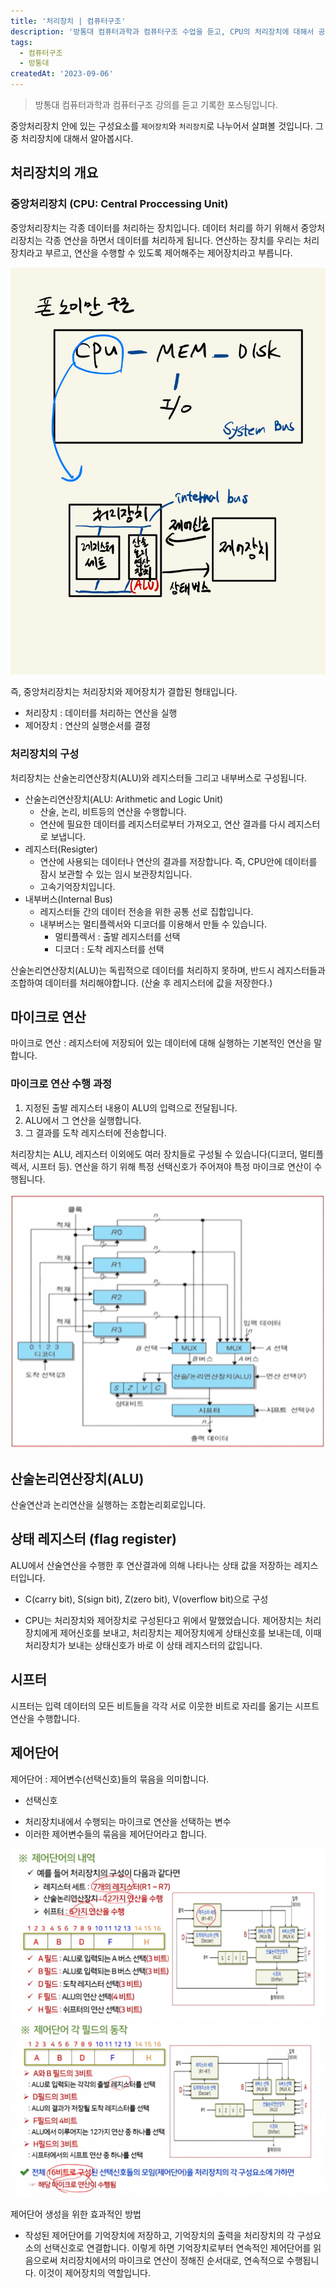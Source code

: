 ```yaml
---
title: '처리장치 | 컴퓨터구조'
description: '방통대 컴퓨터과학과 컴퓨터구조 수업을 듣고, CPU의 처리장치에 대해서 공부하고 기록한 포스팅입니다.'
tags:
  - 컴퓨터구조
  - 방통대
createdAt: '2023-09-06'
---
```


> 방통대 컴퓨터과학과 컴퓨터구조 강의를 듣고 기록한 포스팅입니다.

중앙처리장치 안에 있는 구성요소를 `제어장치`와 `처리장치`로 나누어서 살펴볼 것입니다. 그 중 처리장치에 대해서 알아봅시다.

## 처리장치의 개요

### 중앙처리장치 (CPU: Central Proccessing Unit)

중앙처리장치는 각종 데이터를 처리하는 장치입니다. 데이터 처리를 하기 위해서 중앙처리장치는 각종 연산을 하면서 데이터를 처리하게 됩니다. 연산하는 장치를 우리는 처리장치라고 부르고, 연산을 수행할 수 있도록 제어해주는 제어장치라고 부릅니다.

![폰노이만 구조와 CPU의 구조](https://raw.githubusercontent.com/jinnkimm7/jin-blog/3aeb4c29f3173eee3b21dbac927cdf320a8cb4ad/public/images/knou/computer-architecture/1.png)

즉, 중앙처리장치는 처리장치와 제어장치가 결합된 형태입니다.
- 처리장치 : 데이터를 처리하는 연산을 실행
- 제어장치 : 연산의 실행순서를 결정

### 처리장치의 구성

처리장치는 산술논리연산장치(ALU)와 레지스터들 그리고 내부버스로 구성됩니다.
- 산술논리연산장치(ALU: Arithmetic and Logic Unit)
  - 산술, 논리, 비트등의 연산을 수행합니다.
  - 연산에 필요한 데이터를 레지스터로부터 가져오고, 연산 결과를 다시 레지스터로 보냅니다.
- 레지스터(Resigter)
   - 연산에 사용되는 데이터나 연산의 결과를 저장합니다. 즉, CPU안에 데이터를 잠시 보관할 수 있는 임시 보관장치입니다.
   - 고속기억장치입니다.
- 내부버스(Internal Bus)
  - 레지스터들 간의 데이터 전송을 위한 공통 선로 집합입니다.
  - 내부버스는 멀티플렉서와 디코더를 이용해서 만들 수 있습니다.
    - 멀티플렉서 : 출발 레지스터를 선택
    - 디코더 : 도착 레지스터를 선택

산술논리연산장치(ALU)는 독립적으로 데이터를 처리하지 못하며, 반드시 레지스터들과 조합하여 데이터를 처리해야합니다. (산술 후 레지스터에 값을 저장한다.)

## 마이크로 연산

마이크로 연산 : 레지스터에 저장되어 있는 데이터에 대해 실행하는 기본적인 연산을 말합니다.

### 마이크로 연산 수행 과정
1. 지정된 출발 레지스터 내용이 ALU의 입력으로 전달됩니다.
2. ALU에서 그 연산을 실행합니다.
3. 그 결과를 도착 레지스터에 전송합니다.

처리장치는 ALU, 레지스터 이외에도 여러 장치들로 구성될 수 있습니다(디코더, 멀티플렉서, 시프터 등). 연산을 하기 위해 특정 선택신호가 주어져야 특정 마이크로 연산이 수행됩니다.

![그림2](https://raw.githubusercontent.com/jinnkimm7/jin-blog/3aeb4c29f3173eee3b21dbac927cdf320a8cb4ad/public/images/knou/computer-architecture/2.png)

## 산술논리연산장치(ALU)

산술연산과 논리연산을 실행하는 조합논리회로입니다.

## 상태 레지스터 (flag register)

ALU에서 산술연산을 수행한 후 연산결과에 의해 나타나는 상태 값을 저장하는 레지스터입니다.
- C(carry bit), S(sign bit), Z(zero bit), V(overflow bit)으로 구성

* CPU는 처리장치와 제어장치로 구성된다고 위에서 말했었습니다. 제어장치는 처리장치에게 제어신호를 보내고, 처리장치는 제어장치에게 상태신호를 보내는데, 이때 처리장치가 보내는 상태신호가 바로 이 상태 레지스터의 값입니다. 

## 시프터

시프터는 입력 데이터의 모든 비트들을 각각 서로 이웃한 비트로 자리를 옮기는 시프트 연산을 수행합니다.

## 제어단어

제어단어 : 제어변수(선택신호)들의 묶음을 의미합니다.

* 선택신호
- 처리장치내에서 수행되는 마이크로 연산을 선택하는 변수
- 이러한 제어변수들의 묶음을 제어단어라고 합니다. 

![그림3](https://raw.githubusercontent.com/jinnkimm7/jin-blog/3aeb4c29f3173eee3b21dbac927cdf320a8cb4ad/public/images/knou/computer-architecture/3.png)
![그림4](https://raw.githubusercontent.com/jinnkimm7/jin-blog/3aeb4c29f3173eee3b21dbac927cdf320a8cb4ad/public/images/knou/computer-architecture/4.png)

제어단어 생성을 위한 효과적인 방법
- 작성된 제어단어를 기억장치에 저장하고, 기억장치의 출력을 처리장치의 각 구성요소의 선택신호로 연결합니다. 이렇게 하면 기억장치로부터 연속적인 제어단어를 읽음으로써 처리장치에서의 마이크로 연산이 정해진 순서대로, 연속적으로 수행됩니다. 이것이 제어장치의 역할입니다.